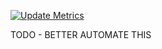[![Update Metrics](https://github.com/LittleTealeaf/LittleTealeaf/actions/workflows/update_metrics.yml/badge.svg?branch=main)](https://github.com/LittleTealeaf/LittleTealeaf/actions/workflows/update_metrics.yml)


TODO - BETTER AUTOMATE THIS

